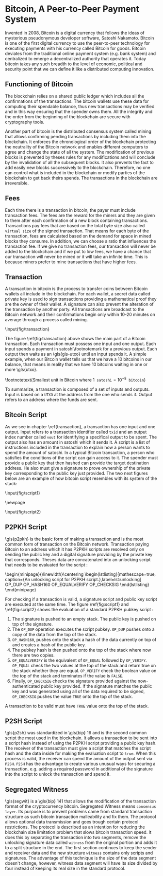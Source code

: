 # Bitcoin, A Peer-to-Peer Payment System

Invented in 2008, Bitcoin is a digital currency that follows the ideas of mysterious pseudonymous developer software, Satoshi Nakamoto. Bitcoin is one of the first digital currency to use the peer-to-peer technology for executing payments with his currency called Bitcoin for goods. Bitcoin deviates from the traditional online payment system (e.g. bank system) and centralized to emerge a decentralized authority that operates it. Today bitcoin takes any such breadth to the level of economic, political and security point that we can define it like a distributed computing innovation.

## Functioning of Bitcoin

The blockchain relies on a shared public ledger which includes all the confirmations of the transactions. The bitcoin wallets use these data for computing their spendable balance, thus new transactions may be verified and in this way ensuring that the spender owns them. All the integrity and the order from the beginning of the blockchain are secure with cryptography tools.

Another part of bitcoin is the distributed consensus system called mining that allows confirming pending transactions by including them into the blockchain. It enforces the chronological order of the blockchain protecting the neutrality of the Bitcoin network and enables different computers to agree and change the state of all the system. The modification of previous blocks is prevented by theses rules for any modifications and will conclude by the invalidation of all the subsequent blocks. It also prevents the fact to add easily new blocks successively to the blockchain. Therefore, no one can control what is included in the blockchain or modify parties of the blockchain to get back theirs spends. The transactions in the blockchain are irreversible.

## Fees

Each time there is a transaction in bitcoin, the payer must include transaction fees. The fees are the reward for the miners and they are given to them after each confirmation of a new block containing transactions. Transactions pay fees that are based on the total byte size also called `virtual size` of the signed transaction. That means for each byte of the transaction, fees are calculated based on the demand for space in mined blocks they consume. In addition, we can choose a ratio that influences the transaction fee. If we give no transaction fees, our transaction will never be added to the blockchain and if we put to low fees, we have a chance that our transaction will never be mined or it will take an infinite time. This is because miners prefer to mine transactions that have higher fees.

## Transaction

A transaction in bitcoin is the process to transfer coins between Bitcoin wallets all include in the blockchain. For each wallet, a secret data called private key is used to sign transactions providing a mathematical proof they are the owner of their wallet. A signature can also prevent the alteration of the transaction by another party. All transactions are broadcast to the Bitcoin network and their confirmations begin only within 10-20 minutes on average through a process called mining. 

\input{fig/transaction}

The figure \ref{fig:transaction} above shows the main part of a Bitcoin transaction. Each transaction must possess one input and one output. Each input spends a payment in satoshi\footnotemark for a previous output. Each output then waits as an \gls{gls-utxo} until an input spends it. A simple example, when our Bitcoin wallet tells us that we have a 10 bitcoins in our balance, that means in reality that we have 10 bitcoins waiting in one or more \gls{utxo}.

\footnotetext{Smallest unit in Bitcoin where $1 \texttt{ satoshi} = 10^{-8} \texttt{ bitcoin}$}

To summarize, a transaction is composed of a set of inputs and outputs. Input is based on a `UTXO` at the address from the one who sends it.  Output refers to an address where the funds are sent. 

## Bitcoin Script
As we see in chapter \ref{transaction}, a transaction has one input and one output. Input refers to a transaction identifier called `txid` and an output index number called `vout` for identifying a specifical output to be spent. The output also has an amount in satoshi which it sends it. A script is a list of instructions included in the transaction to explain how a person wants to spend the amount of satoshi. In a typical Bitcoin transaction, a person who satisfies the conditions of the script can gain access to it. The spender must provide a public key that then hashed can provide the target destination address. He also must give a signature to prove ownership of the private key corresponding to the public key just provided. The two next figures below are an example of how bitcoin script resembles with its system of the stack:

\input{fig/script1}

\newpage

\input{fig/script2}

## P2PKH Script

\gls{p2pkh} is the basic form of making a transaction and is the most common form of transaction on the Bitcoin network. Transaction paying Bitcoin to an address which it has P2PKH scripts are resolved only on sending the public key and a digital signature providing by the private key that corresponds. Theses data are concatenated into an unlocking script that needs to be evaluated for the script :

\begin{minipage}{\linewidth}\centering
\begin{lstlisting}[mathescape=true, caption={An unlocking script for P2PKH script.},label=lst:unlocking]  
    <Sig> <PubKey> OP_DUP 
    OP_HASH160 <PubkeyHash> OP_EQUALVERIFY OP_CHECKSIG
\end{lstlisting}
\end{minipage}


For checking if a transaction is valid, a signature script and public key script are executed at the same time. The figure \ref{fig:script1} and \ref{fig:script2} shows the evaluation of a standard P2PKH pubkey script : 

1. The signature is pushed to an empty stack. The public key is pushed on top of the signature.
2. The `OP_DUP` operation executes the script pubkey. `OP_DUP` pushes onto a copy of the data from the top of the stack.
3. `OP_HASH160`, pushes onto the stack a hash of the data currently on top of and creates a hash of the public key.
4. The pubkey hash is then pushed onto the top of the stack where now there are two copies.
5. `OP_EQUALVERIFY` is the equivalent of `OP_EQUAL` followed by `OP_VERIFY`. `OP_EQUAL` check the two values at the top of the stack and return true on the stack whether they are equal. `OP_VERIFY` check the boolean value on the top of the stack and terminates if the value is `FALSE`.
6. Finally, `OP_CHECKSIG` checks the signature provided against the now-authenticated public key provided. If the signature matches the public key and was generated using all of the data required to be signed, `OP_CHECKSIG` pushes the value `TRUE` onto the top of the stack.

A transaction to be valid must have `TRUE` value onto the top of the stack.

## P2SH Script

\gls{p2sh} was standardized in \gls{bip} 16 and is the second common script the most used in the blockchain. It allows a transaction to be sent into a script hash instead of using the P2PKH script providing a public key hash. The receiver of the transaction must give a script that matches the script hash and the data inside for making the evaluation script to `true`. When this process is valid, the receiver can spend the amount of the output sent via `P2SH`. `P2SH` has the advantage to create various unusual ways for securing a transaction, e.g. adding a required password in additional of the signature into the script to unlock the transaction and spend it.

## Segregated Witness

\gls{segwit} is a \gls{bip} 141 that allows the modification of the transaction format of the cryptocurrency bitcoin. Segregated Witness means `consensus layer`. Its purpose is to prevent problems came from standard transaction structure as such bitcoin transaction malleability and fix them. The protocol allows optional data transmission and goes trough certain protocol restrictions. The protocol is described as an intention for reducing the blockchain size limitation problem that slows bitcoin transaction speed. It does this by separating the transaction into two segments, remove the unlocking signature data called `witness` from the original portion and adds it to a split structure in the end. The first section continues to keep the sender and receiver data and the new structure `witness` contains only scripts and signatures. The advantage of this technique is the size of the data segment doesn't change, however, witness data segment will have its size divided by four instead of keeping its real size in the standard protocol.

